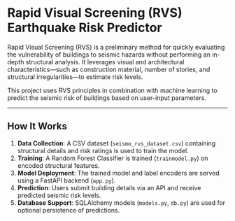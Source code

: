 # Rapid Visual Screening (RVS) Earthquake Risk Predictor

Rapid Visual Screening (RVS) is a preliminary method for quickly evaluating the vulnerability of buildings to seismic hazards without performing an in-depth structural analysis. It leverages visual and architectural characteristics—such as construction material, number of stories, and structural irregularities—to estimate risk levels.

This project uses RVS principles in combination with machine learning to predict the seismic risk of buildings based on user-input parameters.

---

## How It Works

1. **Data Collection**: A CSV dataset (`seismo_rvs_dataset.csv`) containing structural details and risk ratings is used to train the model.
2. **Training**: A Random Forest Classifier is trained (`trainmodel.py`) on encoded structural features.
3. **Model Deployment**: The trained model and label encoders are served using a FastAPI backend (`app.py`).
4. **Prediction**: Users submit building details via an API and receive predicted seismic risk levels.
5. **Database Support**: SQLAlchemy models (`models.py`, `db.py`) are used for optional persistence of predictions.


